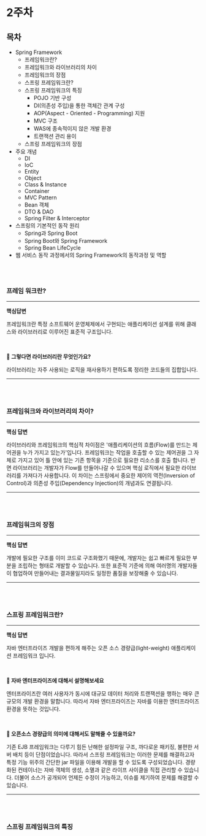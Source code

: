 # 2주차

## 목차
- Spring Framework
    - 프레임워크란?
    - 프레임워크와 라이브러리의 차이
    - 프레임워크의 장점
    - 스프링 프레임워크란?
    - 스프링 프레임워크의 특징
        - POJO 기반 구성
        - DI(의존성 주입)을 통한 객체간 관계 구성
        - AOP(Aspect - Oriented - Programming) 지원
        - MVC 구조
        - WAS에 종속적이지 않은 개발 환경
        - 트랜잭션 관리 용이
    - 스프링 프레임워크의 장점
- 주요 개념
    - DI
    - IoC
    - Entity
    - Object
    - Class & Instance
    - Container
    - MVC Pattern
    - Bean 객체
    - DTO & DAO
    - Spring Filter & Interceptor
- 스프링의 기본적인 동작 원리
    - Spring과 Spring Boot
    - Spring Boot와 Spring Framework
    - Spring Bean LifeCycle
- 웹 서비스 동작 과정에서의 Spring Framework의 동작과정 및 역할

<br><br>

### 프레임 워크란?
---

****핵심답변****

프레임워크란 특정 소프트웨어 운영체제에서 구현되는 애플리케이션 설계를 위해 클래스와 라이브러리로 이루어진 표준적 구조입니다. 

<br>

**🤔 그렇다면 라이브러리란 무엇인가요?**

라이브러리는 자주 사용되는 로직을 재사용하기 편하도록 정리한 코드들의 집합입니다. 

---
<br><br>
### 프레임워크와 라이브러리의 차이?

---
****핵심 답변****

라이브러리와 프레임워크의 핵심적 차이점은 '애플리케이션의 흐름(Flow)를 만드는 제어권을 누가 가지고 있는가'입니다. 
프레임워크는 작업을 호출할 수 있는 제어권을 그 자체로 가지고 있어 틀 안에 있는 기존 항목을 기준으로 필요한 리소스를 호출 합니다. 
반면 라이브러리는 개발자가 Flow를 만들어나갈 수 있으며 핵심 로직에서 필요한 라이브러리를 가져다가 사용합니다. 
이 차이는 스프링에서 중요한 제어의 역전(Inversion of Control)과 의존성 주입(Dependency Injection)의 개념과도 연결됩니다.

---
<br><br>

### 프레임워크의 장점

---
****핵심 답변****

개발에 필요한 구조를 이미 코드로 구조화했기 때문에, 개발자는 쉽고 빠르게 필요한 부분을 조립하는 형태로 개발할 수 있습니다. 
또한 표준적 기준에 의해 여러명의 개발자들이 협업하여 만들어내는 결과물일지라도 일정한 품질을 보장해줄 수 있습니다. 

---
<br><br>

### 스프링 프레임워크란?

---
****핵심 답변****

자바 엔터프라이즈 개발을 편하게 해주는 오픈 소스 경량급(light-weight) 애플리케이션 프레임워크 입니다. 

<br>

****🤔 자바 엔터프라이즈에 대해서 설명해보세요****

엔터프라이즈란 여러 사용자가 동시에 대규모 데이터 처리와 트랜잭션을 행하는 매우 큰 규모의 개발 환경을 말합니다. 
따라서 자바 엔터프라이즈는 자바를 이용한 엔터프라이즈 환경을 뜻하는 것입니다.

<br>

****🤔 오픈소스 경량급의 의미에 대해서도 말해줄 수 있을까요?****

기존 EJB 프레임워크는 다루기 힘든 난해한 설정파일 구조, 까다로운 패키징, 불편한 서버 배치 등이 단점이었습니다. 
따라서 스프링 프레임워크는 이러한 문제를 해결하고자 특정 기능 위주의 간단한 jar 파일을 이용해 개발을 할 수 있도록 구성되었습니다. 
경량화된 컨테이너는 자바 객체의 생성, 소멸과 같은 라이프 사이클을 직접 관리할 수 있습니다. 
더불어 소스가 공개되어 언제든 수정이 가능하고, 이슈를 제기하여 문제를 해결할 수 있습니다. 

---

<br><br>

### 스프링 프레임워크의 특징




